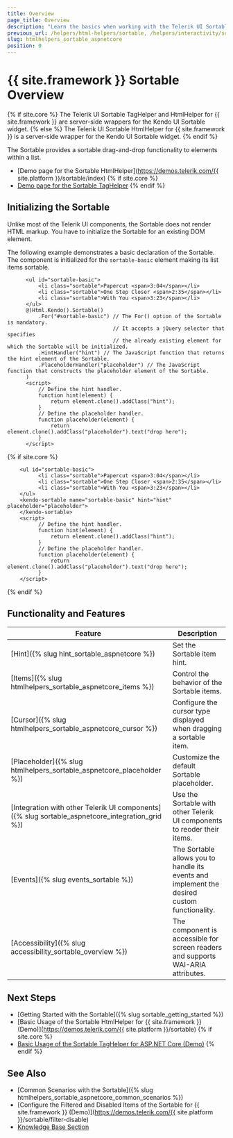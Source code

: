```yaml
---
title: Overview
page_title: Overview
description: "Learn the basics when working with the Telerik UI Sortable for {{ site.framework }}."
previous_url: /helpers/html-helpers/sortable, /helpers/interactivity/sortable/overview
slug: htmlhelpers_sortable_aspnetcore
position: 0
---
```


# {{ site.framework }} Sortable Overview

{% if site.core %}
The Telerik UI Sortable TagHelper and HtmlHelper for {{ site.framework }} are server-side wrappers for the Kendo UI Sortable widget.
{% else %}
The Telerik UI Sortable HtmlHelper for {{ site.framework }} is a server-side wrapper for the Kendo UI Sortable widget.
{% endif %}

The Sortable provides a sortable drag-and-drop functionality to elements within a list.

* [Demo page for the Sortable HtmlHelper](https://demos.telerik.com/{{ site.platform }}/sortable/index)
{% if site.core %}
* [Demo page for the Sortable TagHelper](https://demos.telerik.com/aspnet-core/sortable/tag-helper)
{% endif %}

## Initializing the Sortable

Unlike most of the Telerik UI components, the Sortable does not render HTML markup. You have to initialize the Sortable for an existing DOM element.

The following example demonstrates a basic declaration of the Sortable. The component is initialized for the `sortable-basic` element making its list items sortable.

```HtmlHelper
      <ul id="sortable-basic">
          <li class="sortable">Papercut <span>3:04</span></li>
          <li class="sortable">One Step Closer <span>2:35</span></li>
          <li class="sortable">With You <span>3:23</span></li>
      </ul>
      @(Html.Kendo().Sortable()
          .For("#sortable-basic") // The For() option of the Sortable is mandatory.
                                  // It accepts a jQuery selector that specifies
                                  // the already existing element for which the Sortable will be initialized.
          .HintHandler("hint") // The JavaScript function that returns the hint element of the Sortable.
          .PlaceholderHandler("placeholder") // The JavaScript function that constructs the placeholder element of the Sortable.
      )
      <script>
          // Define the hint handler.
          function hint(element) {
              return element.clone().addClass("hint");
          }
          // Define the placeholder handler.
          function placeholder(element) {
              return element.clone().addClass("placeholder").text("drop here");
          }
      </script>
```
{% if site.core %}
```TagHelper
    <ul id="sortable-basic">
          <li class="sortable">Papercut <span>3:04</span></li>
          <li class="sortable">One Step Closer <span>2:35</span></li>
          <li class="sortable">With You <span>3:23</span></li>
    </ul>
    <kendo-sortable name="sortable-basic" hint="hint" placeholder="placeholder">
    </kendo-sortable>
    <script>
          // Define the hint handler.
          function hint(element) {
              return element.clone().addClass("hint");
          }
          // Define the placeholder handler.
          function placeholder(element) {
              return element.clone().addClass("placeholder").text("drop here");
          }
    </script>
```
{% endif %}

## Functionality and Features

| Feature | Description |
|---------|-------------|
| [Hint]({% slug hint_sortable_aspnetcore %}) | Set the Sortable item hint. |
| [Items]({% slug htmlhelpers_sortable_aspnetcore_items %}) | Control the behavior of the Sortable items.  |
| [Cursor]({% slug htmlhelpers_sortable_aspnetcore_cursor %}) | Configure the cursor type displayed when dragging a sortable item. |
| [Placeholder]({% slug htmlhelpers_sortable_aspnetcore_placeholder %}) | Customize the default Sortable placeholder. |
| [Integration with other Telerik UI components]({% slug sortable_aspnetcore_integration_grid %}) | Use the Sortable with other Telerik UI components to reoder their items. |
| [Events]({% slug events_sortable %}) | The Sortable allows you to handle its events and implement the desired custom functionality. |
| [Accessibility]({% slug accessibility_sortable_overview %}) | The component is accessible for screen readers and supports WAI-ARIA attributes. |

## Next Steps

* [Getting Started with the Sortable]({% slug sortable_getting_started %})
* [Basic Usage of the Sortable HtmlHelper for {{ site.framework }} (Demo)](https://demos.telerik.com/{{ site.platform }}/sortable)
{% if site.core %}
* [Basic Usage of the Sortable TagHelper for ASP.NET Core (Demo)](https://demos.telerik.com/aspnet-core/sortable/tag-helper)
{% endif %}

## See Also

* [Common Scenarios with the Sortable]({% slug htmlhelpers_sortable_aspnetcore_common_scenarios %})
* [Configure the Filtered and Disabled Items of the Sortable for {{ site.framework }} (Demo)](https://demos.telerik.com/{{ site.platform }}/sortable/filter-disable)
* [Knowledge Base Section](/knowledge-base)
